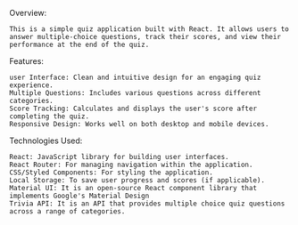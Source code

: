Overview:

    This is a simple quiz application built with React. It allows users to answer multiple-choice questions, track their scores, and view their performance at the end of the quiz.

Features:

    user Interface: Clean and intuitive design for an engaging quiz experience.
    Multiple Questions: Includes various questions across different categories.
    Score Tracking: Calculates and displays the user's score after completing the quiz.
    Responsive Design: Works well on both desktop and mobile devices.

Technologies Used:

    React: JavaScript library for building user interfaces.
    React Router: For managing navigation within the application.
    CSS/Styled Components: For styling the application.
    Local Storage: To save user progress and scores (if applicable).
    Material UI: It is an open-source React component library that implements Google's Material Design
    Trivia API: It is an API that provides multiple choice quiz questions across a range of categories.
